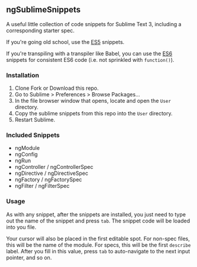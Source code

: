 ## ngSublimeSnippets

A useful little collection of code snippets for Sublime Text 3, including a corresponding starter spec.

If you're going old school, use the [ES5](https://github.com/coblr/ngSublimeSnippets/tree/master/es5) snippets.

If you're transpiling with a transpiler like Babel, you can use the [ES6](https://github.com/coblr/ngSublimeSnippets/tree/master/es6) snippets for consistent ES6 code (i.e. not sprinkled with `function()`).

### Installation

 1. Clone Fork or Download this repo.
 2. Go to Sublime > Preferences > Browse Packages...
 3. In the file browser window that opens, locate and open the `User` directory.
 4. Copy the sublime snippets from this repo into the `User` directory.
 5. Restart Sublime.

### Included Snippets

 - ngModule
 - ngConfig
 - ngRun
 - ngController / ngControllerSpec
 - ngDirective / ngDirectiveSpec
 - ngFactory / ngFactorySpec
 - ngFilter / ngFilterSpec

### Usage

As with any snippet, after the snippets are installed, you just need to type out the name of the snippet and press `tab`. The snippet code will be loaded into you file.

Your cursor will also be placed in the first editable spot. For non-spec files, this will be the name of the module. For specs, this will be the first `describe` label. After you fill in this value, press `tab` to auto-navigate to the next input pointer, and so on.
